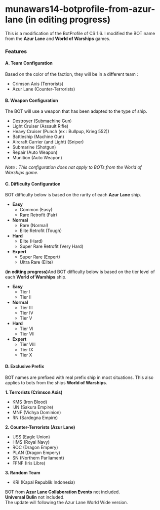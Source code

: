 # munawars14-botprofile-from-azur-lane (in editing progress)
This is a modification of the BotProfile of CS 1.6. I modified the BOT name from the <b>Azur Lane</b> and <b>World of Warships</b> games.
<h3>Features</h3>
<h4>A. Team Configuration</h4>

Based on the color of the faction, they will be in a different team :
- Crimson Axis (Terrorists)
- Azur Lane (Counter-Terrorists)

<H4>B. Weapon Configuration</h4>

The BOT will use a weapon that has been adapted to the type of ship.
- Destroyer (Submachine Gun)
- Light Cruiser (Assault Rifle)
- Heavy Cruiser (Punch (ex : Bullpup, Krieg 552))
- Battleship (Machine Gun)
- Aircraft Carrier (and Light) (Sniper)
- Submarine (Shotgun)
- Repair (Auto Weapon)
- Munition (Auto Weapon)

<i>Note : This configuration does not apply to BOTs from the World of Warships game.</i>
<H4>C. Difficulty Configuration</h4>

BOT difficulty below is based on the rarity of each <b>Azur Lane</b> ship.
- <b>Easy</b>
  - Common (Easy)
  - Rare Retrofit (Fair)
- <b>Normal</b>
  - Rare (Normal)
  - Elite Retrofit (Tough)
- <b>Hard</b>
  - Elite (Hard)
  - Super Rare Retrofit (Very Hard)
- <b>Expert</b>
  - Super Rare (Expert)
  - Ultra Rare (Elite)

<b>(in editing progress)</b>And BOT difficulty below is based on the tier level of each <b>World of Warships</b> ship.
- <b>Easy</b>
  - Tier I
  - Tier II
- <b>Normal</b>
  - Tier III
  - Tier IV
  - Tier V
- <b>Hard</b>
  - Tier VI
  - Tier VII
- <b>Expert</b>
  - Tier VIII
  - Tier IX
  - Tier X

<H4>D. Exclusive Prefix</h4>

BOT names are prefixed with real prefix ship in most situations. This also applies to bots from the ships <b>World of Warships</b>.

<b>1. Terrorists (Crimson Axis)</b>
- KMS (Iron Blood)
- IJN (Sakura Empire)
- MNF (Vichya Dominion)
- RN (Sardegna Empire)

<B>2. Counter-Terrorists (Azur Lane)</b>
- USS (Eagle Union)
- HMS (Royal Navy)
- ROC (Dragon Empery)
- PLAN (Dragon Empery)
- SN (Northern Parliament)
- FFNF (Iris Libre)

<b>3. Random Team</b>
- KRI (Kapal Republik Indonesia)

BOT from <b>Azur Lane Collaboration Events</b> not included.<br>
<B>Universal Bulin</b> not included.<br>
The update will following the Azur Lane World Wide version.
